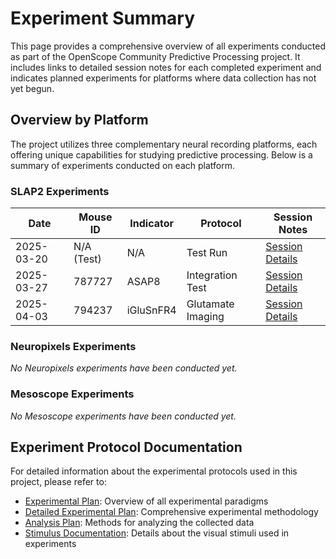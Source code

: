 # Experiment Summary

This page provides a comprehensive overview of all experiments conducted as part of the OpenScope Community Predictive Processing project. It includes links to detailed session notes for each completed experiment and indicates planned experiments for platforms where data collection has not yet begun.

## Overview by Platform

The project utilizes three complementary neural recording platforms, each offering unique capabilities for studying predictive processing. Below is a summary of experiments conducted on each platform.

### SLAP2 Experiments

| Date | Mouse ID | Indicator | Protocol | Session Notes |
|------|----------|-----------|----------|--------------|
| 2025-03-20 | N/A (Test) | N/A | Test Run | [Session Details](experiments/allen_institute_NA_2025-03-20.md) |
| 2025-03-27 | 787727 | ASAP8 | Integration Test | [Session Details](experiments/allen_institute_787727_2025-03-27.md) |
| 2025-04-03 | 794237 | iGluSnFR4 | Glutamate Imaging | [Session Details](experiments/allen_institute_794237_2025-04-03.md) |


### Neuropixels Experiments

*No Neuropixels experiments have been conducted yet.*


### Mesoscope Experiments

*No Mesoscope experiments have been conducted yet.*

## Experiment Protocol Documentation

For detailed information about the experimental protocols used in this project, please refer to:

- [Experimental Plan](experimental-plan.md): Overview of all experimental paradigms
- [Detailed Experimental Plan](detailed-experimental-plan.md): Comprehensive experimental methodology
- [Analysis Plan](analysis-plan.md): Methods for analyzing the collected data
- [Stimulus Documentation](stimuli/list_scripts.md): Details about the visual stimuli used in experiments